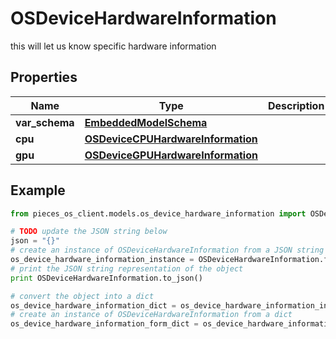 # OSDeviceHardwareInformation

this will let us know specific hardware information

## Properties

Name | Type | Description | Notes
------------ | ------------- | ------------- | -------------
**var_schema** | [**EmbeddedModelSchema**](EmbeddedModelSchema) |  | [optional] 
**cpu** | [**OSDeviceCPUHardwareInformation**](OSDeviceCPUHardwareInformation) |  | [optional] 
**gpu** | [**OSDeviceGPUHardwareInformation**](OSDeviceGPUHardwareInformation) |  | [optional] 

## Example

```python
from pieces_os_client.models.os_device_hardware_information import OSDeviceHardwareInformation

# TODO update the JSON string below
json = "{}"
# create an instance of OSDeviceHardwareInformation from a JSON string
os_device_hardware_information_instance = OSDeviceHardwareInformation.from_json(json)
# print the JSON string representation of the object
print OSDeviceHardwareInformation.to_json()

# convert the object into a dict
os_device_hardware_information_dict = os_device_hardware_information_instance.to_dict()
# create an instance of OSDeviceHardwareInformation from a dict
os_device_hardware_information_form_dict = os_device_hardware_information.from_dict(os_device_hardware_information_dict)
```




